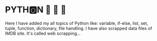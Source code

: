 # PYTH🅾️N 🐍 🐍 🐍

Here I have added my all topics of Python like: variable, if-else, list, set, tuple, function, dictionary, file handling.
I have also scrapped data files of IMDB site. It's called web scrapping...
